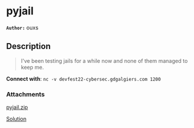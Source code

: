 # pyjail

**`Author:`** ouxs

## Description

> I've been testing jails for a while now and none of them managed to keep me.  

**Connect with**: `nc -v devfest22-cybersec.gdgalgiers.com 1200`

### Attachments

[pyjail.zip](./pyjail.zip)

[Solution](./challenge/solution.txt)
